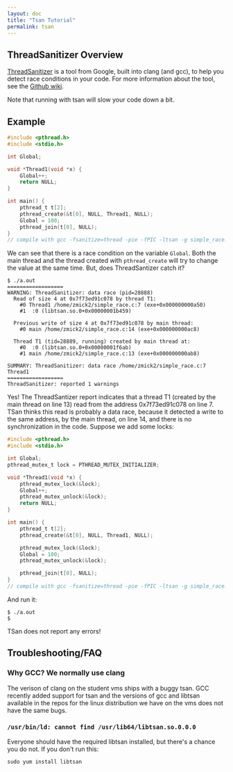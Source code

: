 ```yaml
---
layout: doc
title: "Tsan Tutorial"
permalink: tsan
---
```


## ThreadSanitizer Overview

[ThreadSanitizer](http://clang.llvm.org/docs/ThreadSanitizer.html) is a tool
from Google, built into clang (and gcc), to help you detect race conditions in
your code. For more information about the tool, see the [Github
wiki](https://github.com/google/sanitizers/wiki).

Note that running with tsan will slow your code down a bit.

## Example
```c
#include <pthread.h>
#include <stdio.h>

int Global;

void *Thread1(void *x) {
    Global++;
    return NULL;
}

int main() {
    pthread_t t[2];
    pthread_create(&t[0], NULL, Thread1, NULL);
    Global = 100;
    pthread_join(t[0], NULL);
}
// compile with gcc -fsanitize=thread -pie -fPIC -ltsan -g simple_race.c
```

We can see that there is a race condition on the variable ```Global```. Both the
main thread and the thread created with ```pthread_create``` will try to change
the value at the same time. But, does ThreadSantizer catch it?

```
$ ./a.out
==================
WARNING: ThreadSanitizer: data race (pid=28888)
  Read of size 4 at 0x7f73ed91c078 by thread T1:
    #0 Thread1 /home/zmick2/simple_race.c:7 (exe+0x000000000a50)
    #1  :0 (libtsan.so.0+0x00000001b459)

  Previous write of size 4 at 0x7f73ed91c078 by main thread:
    #0 main /home/zmick2/simple_race.c:14 (exe+0x000000000ac8)

  Thread T1 (tid=28889, running) created by main thread at:
    #0  :0 (libtsan.so.0+0x00000001f6ab)
    #1 main /home/zmick2/simple_race.c:13 (exe+0x000000000ab8)

SUMMARY: ThreadSanitizer: data race /home/zmick2/simple_race.c:7 Thread1
==================
ThreadSanitizer: reported 1 warnings
```
Yes! The ThreadSantizer report indicates that a thread T1 (created by the main
thread on line 13) read from the address 0x7f73ed91c078 on line 7. TSan thinks
this read is probably a data race, because it detected a write to the same
address, by the main thread, on line 14, and there is no synchronization in the
code. Suppose we add some locks:

```c
#include <pthread.h>
#include <stdio.h>

int Global;
pthread_mutex_t lock = PTHREAD_MUTEX_INITIALIZER;

void *Thread1(void *x) {
    pthread_mutex_lock(&lock);
    Global++;
    pthread_mutex_unlock(&lock);
    return NULL;
}

int main() {
    pthread_t t[2];
    pthread_create(&t[0], NULL, Thread1, NULL);

    pthread_mutex_lock(&lock);
    Global = 100;
    pthread_mutex_unlock(&lock);

    pthread_join(t[0], NULL);
}
// compile with gcc -fsanitize=thread -pie -fPIC -ltsan -g simple_race.c
```

And run it:
```
$ ./a.out
$
```
TSan does not report any errors!


## Troubleshooting/FAQ
### Why GCC? We normally use clang
The verison of clang on the student vms ships with a buggy tsan. GCC recently
added support for tsan and the versions of gcc and libtsan available in the
repos for the linux distribution we have on the vms does not have the same bugs.

### `/usr/bin/ld: cannot find /usr/lib64/libtsan.so.0.0.0`

Everyone should have the required libtsan installed, but there's a chance you do
not. If you don't run this:

```
sudo yum install libtsan
```
